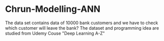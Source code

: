 # Chrun-Modelling-ANN
The data set contains data of 10000 bank customers and we have to check which customer will leave the bank? 
The dataset and programming idea are studied from Udemy Couse "Deep Learning A-Z"
